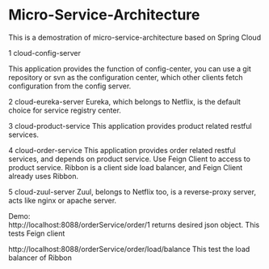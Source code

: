 # Micro-Service-Architecture

This is a demostration of micro-service-architecture based on Spring Cloud


1 cloud-config-server
	
This application provides the function of config-center, you can use a git repository or svn as the 
configuration center, which other clients fetch configuration from the config server.

2 cloud-eureka-server
Eureka, which belongs to Netflix, is the default choice for service registry center.
	
3 cloud-product-service
This application provides product related restful services.
	
4 cloud-order-service
This application provides order related restful services, and depends on product service. Use Feign Client to access to product service.
Ribbon is a client side load balancer, and Feign Client already uses Ribbon.

5 cloud-zuul-server
Zuul, belongs to Netflix too, is a reverse-proxy server, acts like nginx or apache server.
	
	
	
Demo:	
http://localhost:8088/orderService/order/1    returns desired json object. This tests Feign client

http://localhost:8088/orderService/order/load/balance	This test the load balancer of Ribbon
	

